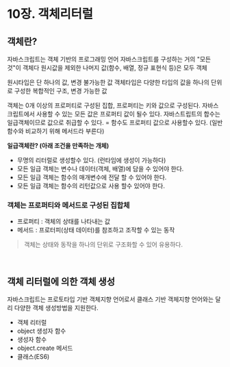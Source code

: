 # 10장. 객체리터럴

## 객체란?

자바스크립트는 객체 기반의 프로그래밍 언어
자바스크립트를 구성하는 거의  "모든 것"이 객체다
원시값을 제외한 나머지 값(함수, 배열, 정규 표현식 등)은 모두 객체

원시타입은 단 하나의 값, 변경 불가능한 값
객체타입은 다양한 타입의 값을 하나의 단위로 구성한 복합적인 구조, 변경 가능한 값

객체는 0개 이상의 프로퍼티로 구성된 집합, 프로퍼티는 키와 값으로 구성된다.
자바스크립트에서 사용할 수 있는 모든 값은 프로퍼티 값이 될수 있다.
자바스트립트의 합수는 일급객체이므로 값으로 취급할 수 있다. = 함수도 프로퍼티 값으로 사용할수 있다. (일반함수와 비교하기 위해 메서드라 부른다)

**일급객체란? (아래 조건을 만족하는 개체)**
- 무명의 리터럴로 생성할수 있다. (런타임에 생성이 가능하다)
- 모든 일급 객체는 변수나 데이터(객체, 배열)에 담을 수 있어야 한다. 
- 모든 일급 객체는 함수의 매개변수에 전달 할 수 있어야 한다.
- 모든 일급 객체는 함수의 리턴값으로 사용 할수 있어야 한다.

### 객체는 프로퍼티와 메서드로 구성된 집합체

- 프로퍼티 : 객체의 상태를 나타내는 값
- 메서드 : 프로터피(상태 데이터)를 참조하고 조작할 수 있는 동작
> 객체는 상태와 동작을 하나의 단위로 구조화할 수 있어 유용하다.

<br>

## 객체 리터럴에 의한 객체 생성

자바스크립트는 프로토타입 기반 객체지향 언어로서 클래스 기반 객체지향 언어와는 달리 다양한 객체 생성방법을 지원한다.
- 객체 리터럴
- object 생성자 함수
- 생성자 함수
- object.create 메서드
- 클래스(ES6)
